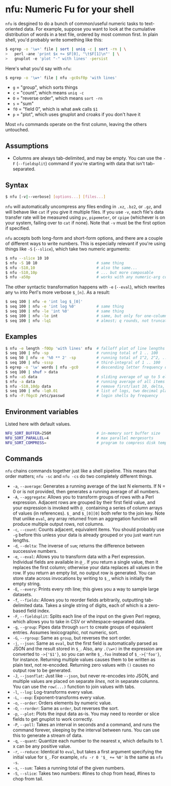 # nfu: Numeric Fu for your shell
`nfu` is desgined to do a bunch of common/useful numeric tasks to text-oriented
data. For example, suppose you want to look at the cumulative distribution of
words in a text file, ordered by most common first. In plain shell, you'd
probably write something like this:

```sh
$ egrep -o '\w+' file | sort | uniq -c | sort -rn | \
>   perl -ane 'print $x += $F[0], "\t$F[1]\n"' | \
>   gnuplot -e 'plot "-" with lines' -persist
```

Here's what you'd say with `nfu`:

```sh
$ egrep -o '\w+' file | nfu -gcOsf0p 'with lines'
```

- `g` = "group", which sorts things
- `c` = "count", which means `uniq -c`
- `O` = "reverse order", which means `sort -rn`
- `s` = "sum"
- `f0` = "field 0", which is what awk calls `$1`
- `p` = "plot", which uses gnuplot and croaks if you don't have it

Most `nfu` commands operate on the first column, leaving the others untouched.

## Assumptions
- Columns are always tab-delimited, and may be empty. You can use the `-F`
  (`--fieldsplit`) command if you're starting with data that isn't
  tab-separated.

## Syntax
```sh
$ nfu [-v|--verbose] [options...] [files...]
```

`nfu` will automatically uncompress any files ending in `.xz`, `.bz2`, or
`.gz`, and will behave like `cat` if you give it multiple files. If you use
`-v`, each file's data transfer rate will be measured using `pv`, `pipemeter`,
or `cpipe` (whichever is on your system, failing over to `cat` if none). Note
that `-v` must be the first option if specified.

`nfu` accepts both long-form and short-form options, and there are a couple of
different ways to write numbers. This is especially relevant if you're using
things like `-S` (`--slice`), which take two numeric arguments:

```sh
$ nfu --slice 10 10
$ nfu -S 10 10                          # same thing
$ nfu -S10,10                           # also the same...
$ nfu -S10,10p                          # ... but more composable
$ nfu -a50p                             # works with any numeric-arg command
```

The other syntactic transformation happens with `-e` (`--eval`), which rewrites
any `%n` into Perl's more verbose `$_[n]`. As a result:

```sh
$ seq 100 | nfu -e 'int log $_[0]'
$ seq 100 | nfu -e 'int log %0'         # same thing
$ seq 100 | nfu -le 'int %0'            # same thing
$ seq 100 | nfu -le int                 # same, but only for one-column input
$ seq 100 | nfu -lq1                    # almost; q rounds, not truncates
```

## Examples
```sh
$ nfu -e length -f0Op 'with lines' nfu  # falloff plot of line lengths of nfu
$ seq 100 | nfu -sp                     # running total of 1 .. 100
$ seq 50 | nfu -e '%0 ** 2' -sp         # running total of 1^2, 2^2, ... 50^2
$ seq 100 | nfu -sssp                   # third-integral of 1 .. 100
$ egrep -o '\w' words | nfu -gcO        # descending letter frequency distribution
$ seq 100 | shuf > data
$ nfu -a5 data                          # sliding average of up to 5 elements
$ nfu -a data                           # running average of all items so far
$ nfu -S10,10dp data                    # remove first/last 10, delta, plot
$ seq 100 | nfu -lq0.01                 # list of logs, two decimal places
$ nfu -F:f6gcO /etc/passwd              # login shells by frequency
```

## Environment variables
Listed here with default values.

```sh
NFU_SORT_BUFFER=256M                    # in-memory sort buffer size
NFU_SORT_PARALLEL=4                     # max parallel mergesorts
NFU_SORT_COMPRESS=                      # program to compress disk temps
```

## Commands
`nfu` chains commands together just like a shell pipeline. This means that
order matters; `nfu -sc` and `nfu -cs` do two completely different things.

- `-a`, `--average`: Generates a running average of the last N elements. If N =
  0 or is not provided, then generates a running average of all numbers.
- `-A`, `--aggregate`: Allows you to transform groups of rows with a Perl
  expression. Adjacent rows are grouped by their first field value, and your
  expression is invoked with `@_` containing a series of column arrays of
  values (in references). `$_` and `$_[0][0]` both refer to the join key. Note
  that unlike `eval`, any array returned from an aggregation function will
  produce multiple output rows, not columns.
- `-c`, `--count`: Counts adjacent, equivalent items. You should probably use
  `-g` before this unless your data is already grouped or you just want run
  lengths.
- `-d`, `--delta`: The inverse of `sum`; returns the difference between
  successive numbers.
- `-e`, `--eval`: Allows you to transform data with a Perl expression.
  Individual fields are available in `@_`. If you return a single value, then
  it replaces the first column; otherwise your data replaces all values in the
  row. If you return an empty list, no output row is generated. You can store
  state across invocations by writing to `$_`, which is initially the empty
  string.
- `-E`, `--every`: Prints every nth line; this gives you a way to sample large
  datasets.
- `-f`, `--fields`: Allows you to reorder fields arbitrarily, outputting
  tab-delimited data. Takes a single string of digits, each of which is a
  zero-based field index.
- `-F`, `--fieldsplit`: Splits each line of the input on the given Perl regexp,
  which allows you to take in CSV or whitespace-separated data.
- `-g`, `--group`: Pipes data through `sort` to create groups of equivalent
  entries. Assumes lexicographic, not numeric, sort.
- `-G`, `--rgroup`: Same as `group`, but reverses the sort order.
- `-j`, `--json`: Same as `eval`, but the first field is automatically parsed
  as JSON and the result stored in `$_`. Also, any `.(\w+)` in the expression
  are converted to `->{'$1'}`, so you can write `$_.foo` instead of
  `$_->{'foo'}`, for instance. Returning multiple values causes them to be
  written as plain text, not re-encoded. Returning zero values with `()` causes
  no output row to be generated.
- `-J`, `--jsonflat`: Just like `--json`, but never re-encodes into JSON, and
  multiple values are placed on separate _lines_, not in separate columns. You
  can use the `row(...)` function to join values with tabs.
- `-l`, `--log`: Log-transforms every value.
- `-L`, `--exp`: Exponent-transforms every value.
- `-o`, `--order`: Orders elements by numeric value.
- `-O`, `--rorder`: Same as `order`, but reverses the sort.
- `-p`, `--plot`: Plots the input data as-is. You may need to reorder or slice
  fields to get gnuplot to work correctly.
- `-P`, `--poll`: Takes an interval in seconds and a command, and runs the
  command forever, sleeping by the interval between runs. You can use this to
  generate a stream of data.
- `-q`, `--quant`: Quantize each number to the nearest x, which defaults to 1.
  x can be any positive value.
- `-r`, `--reduce`: Identical to `eval`, but takes a first argument specifying
  the initial value for `$_`. For example, `nfu -r 0 '$_ += %0'` is the same as
  `nfu -s`.
- `-s`, `--sum`: Takes a running total of the given numbers.
- `-S`, `--slice`: Takes two numbers: #lines to chop from head, #lines to chop
  from tail.
